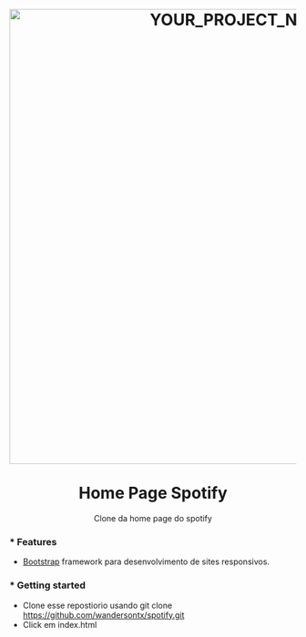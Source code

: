 <h1 align="center">
<br>
  <img src="https://backuptx.s3-sa-east-1.amazonaws.com/home_spotify.png" alt="YOUR_PROJECT_NAME" width="800">
<br>
<br>
Home Page Spotify
</h1>
<p align="center">Clone da home page do spotify</p>

### * __Features__
  * [Bootstrap](https://getbootstrap.com/) framework para desenvolvimento de sites responsivos.
  
### * __Getting started__
* Clone esse repostiorio usando git clone https://github.com/wandersontx/spotify.git
* Click em index.html


